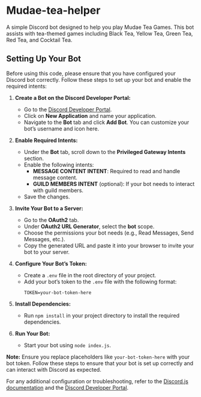# Mudae-tea-helper
A simple Discord bot designed to help you play Mudae Tea Games. This bot assists with tea-themed games including Black Tea, Yellow Tea, Green Tea, Red Tea, and Cocktail Tea.

## Setting Up Your Bot

Before using this code, please ensure that you have configured your Discord bot correctly. Follow these steps to set up your bot and enable the required intents:

1. **Create a Bot on the Discord Developer Portal:**
   - Go to the [Discord Developer Portal](https://discord.com/developers/applications).
   - Click on **New Application** and name your application.
   - Navigate to the **Bot** tab and click **Add Bot**. You can customize your bot’s username and icon here.

2. **Enable Required Intents:**
   - Under the **Bot** tab, scroll down to the **Privileged Gateway Intents** section.
   - Enable the following intents:
     - **MESSAGE CONTENT INTENT**: Required to read and handle message content.
     - **GUILD MEMBERS INTENT** (optional): If your bot needs to interact with guild members.
   - Save the changes.

3. **Invite Your Bot to a Server:**
   - Go to the **OAuth2** tab.
   - Under **OAuth2 URL Generator**, select the **bot** scope.
   - Choose the permissions your bot needs (e.g., Read Messages, Send Messages, etc.).
   - Copy the generated URL and paste it into your browser to invite your bot to your server.

4. **Configure Your Bot’s Token:**
   - Create a `.env` file in the root directory of your project.
   - Add your bot’s token to the `.env` file with the following format:
     ```
     TOKEN=your-bot-token-here
     ```

5. **Install Dependencies:**
   - Run `npm install` in your project directory to install the required dependencies.

6. **Run Your Bot:**
   - Start your bot using `node index.js`.

**Note:** Ensure you replace placeholders like `your-bot-token-here` with your bot token. Follow these steps to ensure that your bot is set up correctly and can interact with Discord as expected.

For any additional configuration or troubleshooting, refer to the [Discord.js documentation](https://discord.js.org/#/docs/main/stable/general/welcome) and the [Discord Developer Portal](https://discord.com/developers/docs/intro).
